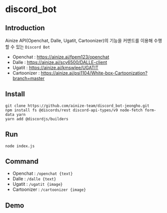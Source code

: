 # discord_bot

## Introduction
Ainize API(Openchat, Dalle, Ugatit, Cartoonizer)의 기능을 커맨드를 이용해 수행할 수 있는 <code>Discord Bot</code>
- Openchat : https://ainize.ai/fpem123/openchat
- Dalle : https://ainize.ai/scy6500/DALLE-client
- Ugatit : https://ainize.ai/kmswlee/UGATIT
- Cartoonizer : https://ainize.ai/psi1104/White-box-Cartoonization?branch=master 

## Install
```
git clone https://github.com/ainize-team/discord_bot-jeongho.git
npm install fs @discords/rest discord-api-types/v9 node-fetch form-data yarn
yarn add @discordjs/builders
```

## Run
```
node index.js
```

## Command
- Openchat : <code>/openchat {text}</code>
- Dalle : <code>/dalle {text}</code>
- Ugatit : <code>/ugatit {image}</code>
- Cartoonizer : <code>/cartoonizer {image}</code>

## Demo

